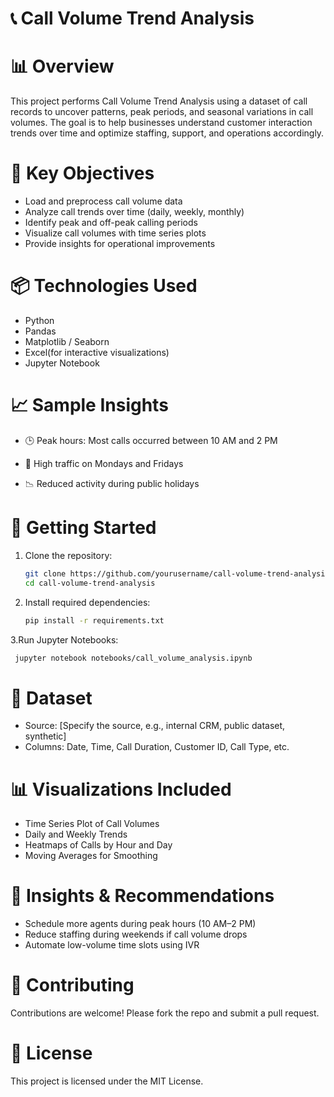# 📞 Call Volume Trend Analysis

# 📊  Overview

This project performs Call Volume Trend Analysis using a dataset of call records to uncover patterns, peak periods, and seasonal variations in call volumes. The goal is to help businesses understand customer interaction trends over time and optimize staffing, support, and operations accordingly.

# 📌 Key Objectives

   - Load and preprocess call volume data
   - Analyze call trends over time (daily, weekly, monthly)
   - Identify peak and off-peak calling periods
   - Visualize call volumes with time series plots
   - Provide insights for operational improvements


# 📦 Technologies Used

   - Python
   - Pandas
   - Matplotlib / Seaborn
   - Excel(for interactive visualizations)
   - Jupyter Notebook


# 📈 Sample Insights
 
  - 🕒 Peak hours: Most calls occurred between 10 AM and 2 PM
  
  - 📅 High traffic on Mondays and Fridays
 
  - 📉 Reduced activity during public holidays



# 🚀 Getting Started

1. Clone the repository:
   ```bash
   git clone https://github.com/yourusername/call-volume-trend-analysis.git
   cd call-volume-trend-analysis
   ```
2. Install required dependencies:
   ```bash
   pip install -r requirements.txt
   ```
3.Run Jupyter Notebooks:
 ```bash
  jupyter notebook notebooks/call_volume_analysis.ipynb
 ```

 # 📂 Dataset
 -  Source: [Specify the source, e.g., internal CRM, public dataset, synthetic]
 - Columns: Date, Time, Call Duration, Customer ID, Call Type, etc.


# 📊 Visualizations Included
  - Time Series Plot of Call Volumes
  - Daily and Weekly Trends
  - Heatmaps of Calls by Hour and Day
  - Moving Averages for Smoothing

# 🧠 Insights & Recommendations
  - Schedule more agents during peak hours (10 AM–2 PM)
  - Reduce staffing during weekends if call volume drops
  - Automate low-volume time slots using IVR

# 🤝 Contributing
   Contributions are welcome! Please fork the repo and submit a pull request.

   
# 📄 License
This project is licensed under the MIT License.









